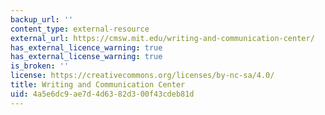 ```yaml
---
backup_url: ''
content_type: external-resource
external_url: https://cmsw.mit.edu/writing-and-communication-center/
has_external_licence_warning: true
has_external_license_warning: true
is_broken: ''
license: https://creativecommons.org/licenses/by-nc-sa/4.0/
title: Writing and Communication Center
uid: 4a5e6dc9-ae7d-4d63-82d3-00f43cdeb81d
---
```

